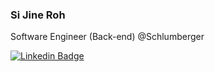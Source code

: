 ### Si Jine Roh

Software Engineer (Back-end) @Schlumberger

[![Linkedin Badge](https://img.shields.io/badge/-LinkedIn-blue?style=flat-square&logo=Linkedin&logoColor=white&link=https://www.linkedin.com/in/sijineroh/)](https://www.linkedin.com/in/sijineroh/)

<!--
**sjroh/sjroh** is a ✨ _special_ ✨ repository because its `README.md` (this file) appears on your GitHub profile.

Here are some ideas to get you started:

- 🔭 I’m currently working on ...
- 🌱 I’m currently learning ...
- 👯 I’m looking to collaborate on ...
- 🤔 I’m looking for help with ...
- 💬 Ask me about ...
- 📫 How to reach me: ...
- 😄 Pronouns: ...
- ⚡ Fun fact: ...
-->
